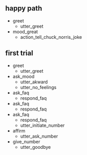 ## happy path
* greet
  - utter_greet
* mood_great
  - action_tell_chuck_norris_joke

## first trial
* greet
  - utter_greet
* ask_mood
  - utter_akward
  - utter_no_feelings
* ask_faq
  - respond_faq
* ask_faq
  - respond_faq
* ask_faq
  - respond_faq
  - utter_initiate_number
* affirm
  - utter_ask_number
* give_number
  - utter_goodbye
